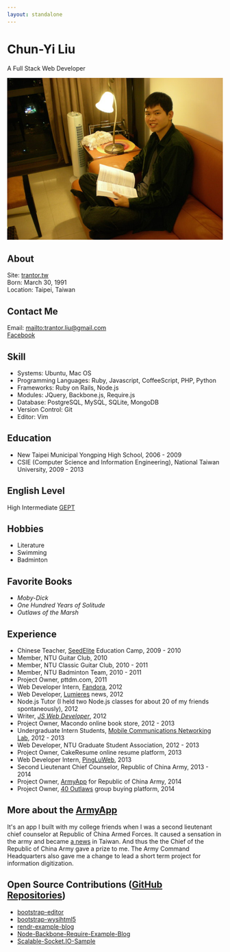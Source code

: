 ```yaml
---
layout: standalone
---
```


# Chun-Yi Liu
A Full Stack Web Developer

![Trantor Liu](/images/trantor.jpg)

## About
Site: [trantor.tw](http://trantor.tw)  
Born: March 30, 1991  
Location: Taipei, Taiwan

## Contact Me
Email: <mailto:trantor.liu@gmail.com>  
[Facebook](https://www.facebook.com/trantor.liu)


## Skill

- Systems: Ubuntu, Mac OS
- Programming Languages: Ruby, Javascript, CoffeeScript, PHP, Python
- Frameworks: Ruby on Rails, Node.js
- Modules: JQuery, Backbone.js, Require.js
- Database: PostgreSQL, MySQL, SQLite, MongoDB
- Version Control: Git
- Editor: Vim

## Education
- New Taipei Municipal Yongping High School, 2006 - 2009  
- CSIE (Computer Science and Information Engineering), National Taiwan University, 2009 - 2013

## English Level
High Intermediate [GEPT](https://www.lttc.ntu.edu.tw/E_LTTC/E_GEPT.htm)

## Hobbies
- Literature
- Swimming
- Badminton

## Favorite Books
- _Moby-Dick_
- _One Hundred Years of Solitude_
- _Outlaws of the Marsh_

## Experience
- Chinese Teacher, [SeedElite](https://www.facebook.com/SeedElite) Education Camp, 2009 - 2010
- Member, NTU Guitar Club, 2010
- Member, NTU Classic Guitar Club, 2010 - 2011
- Member, NTU Badminton Team, 2010 - 2011
- Project Owner, pttdm.com, 2011
- Web Developer Intern, [Fandora](http://fandora.tw/), 2012
- Web Developer, [Lumieres](http://trantor.tw/%E6%8F%AD%E5%A0%B1.pdf) news, 2012
- Node.js Tutor (I held two Node.js classes for about 20 of my friends spontaneously), 2012
- Writer, [_JS Web Developer_](http://trantor.tw/JS%E7%B6%B2%E9%A0%81%E9%96%8B%E7%99%BC%E8%80%85%EF%BC%88%E8%A9%A6%E8%AE%80%E7%89%88%EF%BC%89.pdf), 2012
- Project Owner, Macondo online book store, 2012 - 2013
- Undergraduate Intern Students, [Mobile Communications Networking Lab](http://www.pcs.csie.ntu.edu.tw/labinfo_page), 2012 - 2013
- Web Developer, NTU Graduate Student Association, 2012 - 2013
- Project Owner, CakeResume online resume platform, 2013
- Web Developer Intern, [PingLuWeb](http://pingluweb.com/), 2013
- Second Lieutenant Chief Counselor, Republic of China Army, 2013 - 2014
- Project Owner, [ArmyApp](http://armyapp.tw) for Republic of China Army, 2014
- Project Owner, [40 Outlaws](http://www.40outlaws.com/) group buying platform, 2014

## More about the [ArmyApp](http://armyapp.tw)
It's an app I built with my college friends when I was a second lieutenant chief counselor at Republic of China Armed Forces. It caused a sensation in the army and became [a news](http://armyapp.tw/#video) in Taiwan. And thus the the Chief of the Republic of China Army gave a prize to me. The Army Command Headquarters also gave me a change to lead a short term project for information digitization.

## Open Source Contributions ([GitHub Repositories](https://github.com/trantorLiu))
- [bootstrap-editor](https://github.com/trantorLiu/bootstrap-editor)
- [bootstrap-wysihtml5](https://github.com/trantorLiu/bootstrap-wysihtml5)
- [rendr-example-blog](https://github.com/trantorLiu/rendr-example-blog)
- [Node-Backbone-Require-Example-Blog](https://github.com/trantorLiu/Node-Backbone-Require-Example-Blog)
- [Scalable-Socket.IO-Sample](https://github.com/trantorLiu/Scalable-Socket.IO-Sample)
